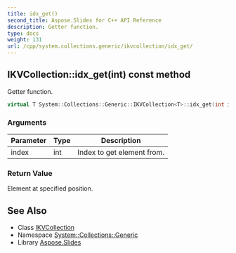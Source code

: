 ```yaml
---
title: idx_get()
second_title: Aspose.Slides for C++ API Reference
description: Getter function.
type: docs
weight: 131
url: /cpp/system.collections.generic/ikvcollection/idx_get/
---
```

## IKVCollection::idx_get(int) const method


Getter function.

```cpp
virtual T System::Collections::Generic::IKVCollection<T>::idx_get(int index) const override=0
```


### Arguments

| Parameter | Type | Description |
| --- | --- | --- |
| index | int | Index to get element from. |

### Return Value

Element at specified position.

## See Also

* Class [IKVCollection](./)
* Namespace [System::Collections::Generic](../)
* Library [Aspose.Slides](../../)